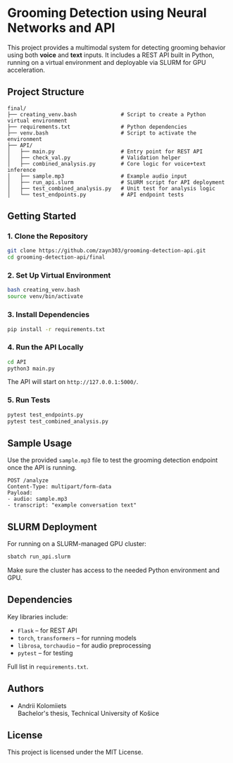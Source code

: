 #  Grooming Detection using Neural Networks and API

This project provides a multimodal system for detecting grooming behavior using both **voice** and **text** inputs. It includes a REST API built in Python, running on a virtual environment and deployable via SLURM for GPU acceleration.

##  Project Structure

```
final/
├── creating_venv.bash              # Script to create a Python virtual environment
├── requirements.txt                # Python dependencies
├── venv.bash                       # Script to activate the environment
├── API/
│   ├── main.py                     # Entry point for REST API
│   ├── check_val.py                # Validation helper
│   ├── combined_analysis.py        # Core logic for voice+text inference
│   ├── sample.mp3                  # Example audio input
│   ├── run_api.slurm               # SLURM script for API deployment
│   ├── test_combined_analysis.py   # Unit test for analysis logic
│   └── test_endpoints.py           # API endpoint tests
```

##  Getting Started

### 1. Clone the Repository

```bash
git clone https://github.com/zayn303/grooming-detection-api.git
cd grooming-detection-api/final
```

### 2. Set Up Virtual Environment

```bash
bash creating_venv.bash
source venv/bin/activate
```

### 3. Install Dependencies

```bash
pip install -r requirements.txt
```

### 4. Run the API Locally

```bash
cd API
python3 main.py
```

The API will start on `http://127.0.0.1:5000/`.

### 5. Run Tests

```bash
pytest test_endpoints.py
pytest test_combined_analysis.py
```

##  Sample Usage

Use the provided `sample.mp3` file to test the grooming detection endpoint once the API is running.

```
POST /analyze
Content-Type: multipart/form-data
Payload:
- audio: sample.mp3
- transcript: "example conversation text"
```

##  SLURM Deployment

For running on a SLURM-managed GPU cluster:

```bash
sbatch run_api.slurm
```

Make sure the cluster has access to the needed Python environment and GPU.

##  Dependencies

Key libraries include:
- `Flask` – for REST API
- `torch`, `transformers` – for running models
- `librosa`, `torchaudio` – for audio preprocessing
- `pytest` – for testing

Full list in `requirements.txt`.

##  Authors

- Andrii Kolomiiets  
Bachelor's thesis, Technical University of Košice

##  License

This project is licensed under the MIT License.
